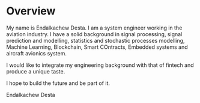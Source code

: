 # Overview

My name is Endalkachew Desta. I am a system engineer working in the aviation industry. I have a solid background in signal processing, signal prediction and modelling, statistics and stochastic processes modelling, Machine Learning, Blockchain, Smart COntracts, Embedded systems and aircraft avionics system.

I would like to integrate my engineering background with that of fintech and produce a unique taste. 

I hope to build the future and be part of it.

Endalkachew Desta
